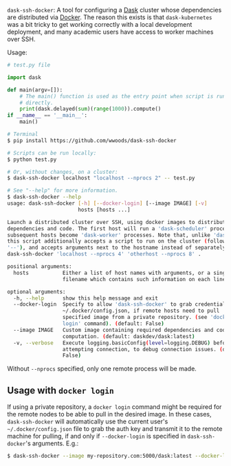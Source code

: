 `dask-ssh-docker`: A tool for configuring a [Dask](https://dask.org/) cluster whose dependencies are
distributed via [Docker](https://www.docker.com/).  The reason this exists is that `dask-kubernetes`
was a bit tricky to get working correctly with a local development deployment, and many academic users
have access to worker machines over SSH.

Usage:

```python
# test.py file

import dask

def main(argv=[]):
    # The main() function is used as the entry point when script is run
    # directly.
    print(dask.delayed(sum)(range(1000)).compute()
if __name__ == '__main__':
    main()
```

```sh
# Terminal
$ pip install https://github.com/wwoods/dask-ssh-docker

# Scripts can be run locally:
$ python test.py

# Or, without changes, on a cluster:
$ dask-ssh-docker localhost "localhost --nprocs 2" -- test.py

# See "--help" for more information.
$ dask-ssh-docker --help
usage: dask-ssh-docker [-h] [--docker-login] [--image IMAGE] [-v]
                       hosts [hosts ...]

Launch a distributed cluster over SSH, using docker images to distribute
dependencies and code. The first host will run a 'dask-scheduler' process, and
subsequent hosts become 'dask-worker' processes. Note that, unlike 'dask-ssh',
this script additionally accepts a script to run on the cluster (following
'--'), and accepts arguments next to the hostname instead of separately. E.g.:
dask-ssh-docker 'localhost --nprocs 4' 'otherhost --nprocs 8' .

positional arguments:
  hosts           Either a list of host names with arguments, or a single
                  filename which contains such information on each line.

optional arguments:
  -h, --help      show this help message and exit
  --docker-login  Specify to allow 'dask-ssh-docker' to grab credential from
                  ~/.docker/config.json, if remote hosts need to pull
                  specified image from a private repository. (see 'docker
                  login' command). (default: False)
  --image IMAGE   Custom image containing required dependencies and code for
                  computation. (default: daskdev/dask:latest)
  -v, --verbose   Execute logging.basicConfig(level=logging.DEBUG) before
                  attempting connection, to debug connection issues. (default:
                  False)
```

Without `--nprocs` specified, only one remote process will be made.

Usage with `docker login`
-------------------------

If using a private repository, a `docker login` command might be required for
the remote nodes to be able to pull in the desired image.  In these cases,
`dask-ssh-docker` will automatically use the current user's `~/.docker/config.json`
file to grab the auth key and transmit it to the remote machine for pulling,
if and only if `--docker-login` is specified in `dask-ssh-docker`'s arguments.
E.g.:

```sh
$ dask-ssh-docker --image my-repository.com:5000/dask:latest --docker-login host [host...] -- script.py
```

